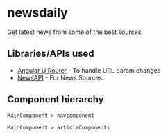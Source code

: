 # newsdaily
Get latest news from some of the best sources
## Libraries/APIs used
* [Angular UIRouter](https://github.com/angular-ui/ui-router) - To handle URL param changes
* [NewsAPI](https://newsapi.org) - For News Sources
## Component hierarchy
```
MainComponent > navcomponent
```
```
MainComponent > articleComponents
```

